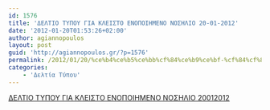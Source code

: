 ```yaml
---
id: 1576
title: 'ΔΕΛΤΙΟ ΤΥΠΟΥ ΓΙΑ ΚΛΕΙΣΤΟ ΕΝΟΠΟΙΗΜΕΝΟ ΝΟΣΗΛΙΟ 20-01-2012'
date: '2012-01-20T01:53:26+02:00'
author: agiannopoulos
layout: post
guid: 'http://agiannopoulos.gr/?p=1576'
permalink: /2012/01/20/%ce%b4%ce%b5%ce%bb%cf%84%ce%b9%ce%bf-%cf%84%cf%85%cf%80%ce%bf%cf%85-%ce%b3%ce%b9%ce%b1-%ce%ba%ce%bb%ce%b5%ce%b9%cf%83%cf%84%ce%bf-%ce%b5%ce%bd%ce%bf%cf%80%ce%bf%ce%b9%ce%b7%ce%bc%ce%b5%ce%bd%ce%bf/
categories:
    - 'Δελτία Τύπου'
---
```


[ΔΕΛΤΙΟ ΤΥΠΟΥ ΓΙΑ ΚΛΕΙΣΤΟ ΕΝΟΠΟΙΗΜΕΝΟ ΝΟΣΗΛΙΟ 20012012](/wp-content/uploads/2012/04/ceb4ceb5cebbcf84ceb9cebf-cf84cf85cf80cebfcf85-ceb3ceb9ceb1-cebacebbceb5ceb9cf83cf84cebf-ceb5cebdcebfcf80cebfceb9ceb7cebcceb5cebdcebf.doc)